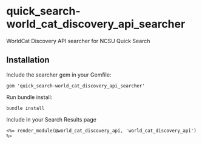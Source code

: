 # quick_search-world_cat_discovery_api_searcher

WorldCat Discovery API searcher for NCSU Quick Search

## Installation

Include the searcher gem in your Gemfile:

```
gem 'quick_search-world_cat_discovery_api_searcher'
```

Run bundle install:

```
bundle install
```

Include in your Search Results page

```
<%= render_module(@world_cat_discovery_api, 'world_cat_discovery_api') %>
```
